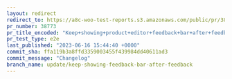 ```yaml
---
layout: redirect
redirect_to: https://a8c-woo-test-reports.s3.amazonaws.com/public/pr/38773/e2e/index.html
pr_number: 38773
pr_title_encoded: "Keep+showing+product+editor+feedback+bar+after+feedback+modal+shown"
pr_test_type: e2e
last_published: "2023-06-16 15:44:40 +0000"
commit_sha: ffa119b3a8ffd3359003455f439984dd40611ad3
commit_message: "Changelog"
branch_name: update/keep-showing-feedback-bar-after-feedback
---
```

